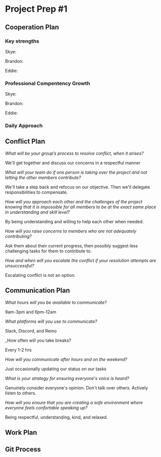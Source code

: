 # Project Prep #1

## Cooperation Plan

### Key strengths

Skye:

Brandon: 

Eddie:

### Professional Compentency Growth

Skye:

Brandon:

Eddie:

### Daily Approach

## Conflict Plan

_What will be your group’s process to resolve conflict, when it arises?_

We'll get together and discuss our concerns in a respectful manner

_What will your team do if one person is taking over the project and not 
letting the other members contribute?_

We'll take a step back and refocus on our objective. Then we'll delegate 
responsibilities to compensate.

_How will you approach each other and the challenges of the project knowing
that it is impossible for all members to be at the exact same place in
understanding and skill level?_

By being understanding and willing to help each other when needed.

_How will you raise concerns to members who are not adequately contributing?_

Ask them about their current progress, then possibly suggest less challenging 
tasks for them to contribute to.

_How and when will you escalate the conflict if your resolution attempts
are unsuccessful?_

Escalating conflict is not an option.

## Communication Plan

_What hours will you be available to communicate?_

9am-3pm and 6pm-12am

_What platforms will you use to communicate?_

Slack, Discord, and Remo

_How often will you take breaks?

Every 1-2 hrs

_How will you communicate after hours and on the weekend?_

Just occasionally updating our status on our tasks

_What is your strategy for ensuring everyone's voice is heard?_

Genuinely consider everyone's opinion. Don't talk over others. Actively listen 
to others.

_How will you ensure that you are creating a safe environment where everyone 
feels confortable speaking up?_

Being respectful, understanding, kind, and relaxed.

## Work Plan

## Git Process
